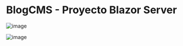 # BlogCMS - Proyecto Blazor Server

![image](https://github.com/user-attachments/assets/329b7c10-963d-4b95-b8e5-8cc21db0d7d5)

![image](https://github.com/user-attachments/assets/3bcdd6a1-f797-424d-93e3-4141da4e1c15)
